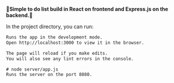 📝**Simple to do list build in React on frontend and Express.js on the backend.**📝

In the project directory, you can run:
```diff npm start
Runs the app in the development mode.
Open http://localhost:3000 to view it in the browser.

The page will reload if you make edits.
You will also see any lint errors in the console.

# node server/app.js
Runs the server on the port 8080.
